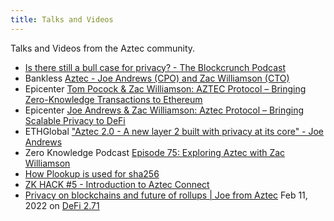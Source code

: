 ```yaml
---
title: Talks and Videos
---
```


Talks and Videos from the Aztec community.

- [Is there still a bull case for privacy? - The Blockcrunch Podcast](https://www.youtube.com/watch?v=OzMeCFUSass)
- Bankless [Aztec - Joe Andrews (CPO) and Zac Williamson (CTO)](https://www.youtube.com/watch?v=NyBwdcIMT0M)
- Epicenter [Tom Pocock & Zac Williamson: AZTEC Protocol – Bringing Zero-Knowledge Transactions to Ethereum](https://podcasts.apple.com/us/podcast/tom-pocock-zac-williamson-aztec-protocol-bringing-zero/id792338939?i=1000471465052)
- Epicenter [Joe Andrews & Zac Williamson: Aztec Protocol – Bringing Scalable Privacy to DeFi](https://podcasts.apple.com/dk/podcast/joe-andrews-zac-williamson-aztec-protocol-bringing/id792338939?i=1000532298424&l=fr)
- ETHGlobal ["Aztec 2.0 - A new layer 2 built with privacy at its core" - Joe Andrews](https://www.youtube.com/watch?v=ksmJahvYKSc)
- Zero Knowledge Podcast [Episode 75: Exploring Aztec with Zac Williamson](https://zeroknowledge.fm/75-2/)
- [How Plookup is used for sha256](https://www.youtube.com/watch?v=nz_VdPbCT64&t=906s&ab_channel=DystopiaLabs)
- [ZK HACK #5 - Introduction to Aztec Connect](https://www.youtube.com/watch?v=Cs9cI2v1hdE#t=1m36s&ab_channel=ZeroKnowledge)
- [Privacy on blockchains and future of rollups | Joe from Aztec](https://www.youtube.com/watch?v=3ZxyHTlkH9E) Feb 11, 2022 on [DeFi 2.71](https://www.youtube.com/channel/UC9nRBkM8vq1y7_0jNbfLQaw)
